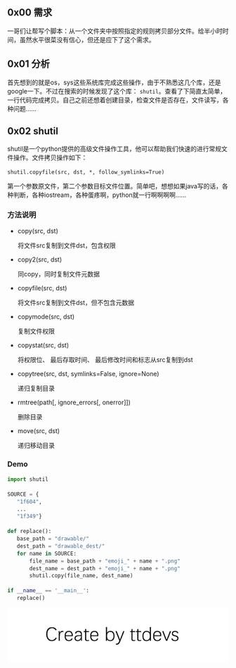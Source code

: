 ## 0x00 需求

一哥们让帮写个脚本：从一个文件夹中按照指定的规则拷贝部分文件。给半小时时间，虽然水平很菜没有信心，但还是应下了这个需求。


## 0x01 分析

首先想到的就是os，sys这些系统库完成这些操作，由于不熟悉这几个库，还是google一下。不过在搜索的时候发现了这个库： `shutil`。查看了下简直太简单，一行代码完成拷贝。自己之前还想着创建目录，检查文件是否存在，文件读写，各种问题……


## 0x02 shutil

shutil是一个python提供的高级文件操作工具，他可以帮助我们快速的进行常规文件操作。文件拷贝操作如下：

` shutil.copyfile(src, dst, *, follow_symlinks=True) `

第一个参数原文件，第二个参数目标文件位置。简单吧，想想如果java写的话，各种判断，各种iostream，各种蛋疼啊，python就一行啊啊啊啊......

### 方法说明

- copy(src, dst)

    将文件src复制到文件dst，包含权限

- copy2(src, dst)

    同copy，同时复制文件元数据

- copyfile(src, dst)

    将文件src复制到文件dst，但不包含元数据

- copymode(src, dst)

    复制文件权限

- copystat(src, dst)

    将权限位、 最后存取时间、 最后修改时间和标志从src复制到dst

- copytree(src, dst, symlinks=False, ignore=None)

    递归复制目录

- rmtree(path[, ignore_errors[, onerror]])

    删除目录

- move(src, dst)

    递归移动目录

### Demo

``` python
import shutil
    
SOURCE = {
   "1f604",
   ...
   "1f349"}
    
def replace():
   base_path = "drawable/"
   dest_path = "drawable_dest/"
   for name in SOURCE:
       file_name = base_path + "emoji_" + name + ".png"
       dest_name = dest_path + "emoji_" + name + ".png"
       shutil.copy(file_name, dest_name)
    
if __name__ == '__main__':
   replace()
```

![Create by ttdevs](https://raw.githubusercontent.com/ttdevs/ttdevs.github.io/common/images/logo.png)


